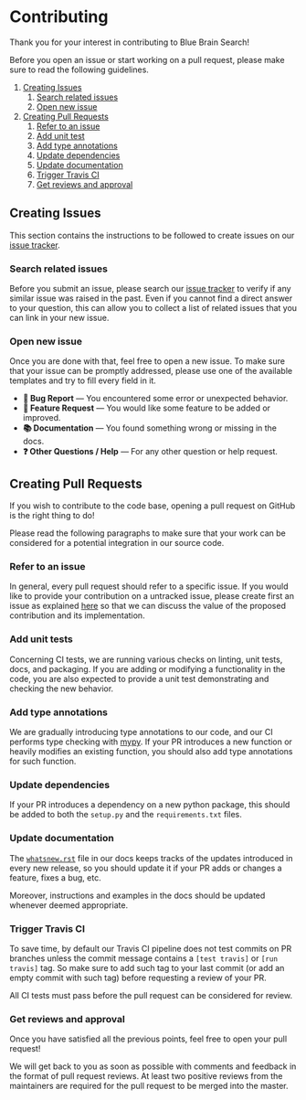 <!---
Blue Brain Search is a text mining toolbox focused on scientific use cases.

Copyright (C) 2020  Blue Brain Project, EPFL.

This program is free software: you can redistribute it and/or modify
it under the terms of the GNU Lesser General Public License as published by
the Free Software Foundation, either version 3 of the License, or
(at your option) any later version.

This program is distributed in the hope that it will be useful,
but WITHOUT ANY WARRANTY; without even the implied warranty of
MERCHANTABILITY or FITNESS FOR A PARTICULAR PURPOSE.  See the
GNU Lesser General Public License for more details.

You should have received a copy of the GNU Lesser General Public License
along with this program. If not, see <https://www.gnu.org/licenses/>.
-->

# Contributing
Thank you for your interest in contributing to Blue Brain Search!

Before you open an issue or start working on a pull request, please make sure
to read the following guidelines.

1. [Creating Issues](#CreatingIssues)
    1. [Search related issues](#Sri)
    1. [Open new issue](#Oni)
1.  [Creating Pull Requests](#CreatingPR)
    1. [Refer to an issue](#Ptai)
    1. [Add unit test](#Aui)
    1. [Add type annotations](#Ata)
    1. [Update dependencies](#Udep)
    1. [Update documentation](#Udoc)
    1. [Trigger Travis CI](#Ttc)
    1. [Get reviews and approval](#Ac)

## <a name="CreatingIssues"></a> Creating Issues
This section contains the instructions to be followed to create issues on our
[issue tracker](https://github.com/BlueBrain/Search/issues).

### <a name="Sri"></a> Search related issues
Before you submit an issue, please search our 
[issue tracker](https://github.com/BlueBrain/Search/issues) to verify 
if any similar issue was raised in the past. Even if you cannot find a direct
answer to your question, this can allow you to collect a list of related issues
that you can link in your new issue.

### <a name="Oni"></a> Open new issue
Once you are done with that, feel free to open a new issue. To make sure that 
your issue can be promptly addressed, please use one of the available templates
and try to fill every field in it. 

- **🐛 Bug Report** — You encountered some error or unexpected
  behavior.
- **🚀 Feature Request** — You would like some feature to be added or
  improved.
- **📚 Documentation** — You found something wrong or missing in the
  docs.
- **❓ Other Questions / Help** — For any other question or help
  request. 


## <a name="CreatingPR"></a> Creating Pull Requests
If you wish to contribute to the code base, opening a pull request on GitHub is
the right thing to do!
 
Please read the following paragraphs to make sure that your work can be
considered for a potential integration in our source code. 

### <a name="Ptai"></a> Refer to an issue
In general, every pull request should refer to a specific issue. If you would
like to provide your contribution on a untracked issue, please create first an 
issue as explained [here](#CreatingIssues) so that we can discuss the value of 
the proposed contribution and its implementation.

### <a name="Aui"></a> Add unit tests
Concerning CI tests, we are running various checks on linting, unit tests, docs,
and packaging. If you are adding or modifying a functionality in the code, you
are also expected to provide a unit test demonstrating and checking the new
behavior. 

### <a name="Ata"></a> Add type annotations
We are gradually introducing type annotations to our code, and our CI performs
type checking with [mypy](https://mypy.readthedocs.io/en/stable/index.html). If
your PR introduces a new function or heavily modifies an existing function, you
should also add type annotations for such function.   

### <a name="Udep"></a> Update dependencies
If your PR introduces a dependency on a new python package, this should be
added to both the `setup.py` and the `requirements.txt` files.

### <a name="Udoc"></a> Update documentation
The
[`whatsnew.rst`](https://github.com/BlueBrain/Search/blob/master/docs/source/whatsnew.rst)
file in our docs keeps tracks of the updates introduced in every new release,
so you should update it if your PR adds or changes a feature, fixes a bug, etc.

Moreover, instructions and examples in the docs should be updated whenever
deemed appropriate.  

### <a name="Ttc"></a> Trigger Travis CI
To save time, by default our Travis CI pipeline does not test commits on PR 
branches unless the commit message contains a `[test travis]` or `[run travis]` 
tag. So make sure to add such tag to your last commit (or add an empty commit
with such tag) before requesting a review of your PR.

All CI tests must pass before the pull request can be considered for review.

### <a name="Ac"></a> Get reviews and approval
Once you have satisfied all the previous points, feel free to open your pull
request!

We will get back to you as soon as possible with comments and feedback in the
format of pull request reviews. At least two positive reviews from the
maintainers are required for the pull request to be merged into the master.


[ml-team-email]: mailto:bbp-ou-machinelearning@groupes.epfl.ch
[github]: https://github.com/BlueBrain/Search
